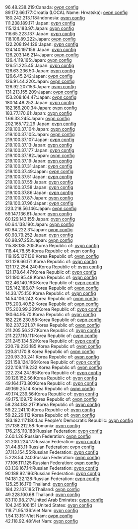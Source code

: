 96.48.238.219:Canada: [ovpn config](vpn/96_48_238_219.ovpn)  
89.172.66.177:Croatia (LOCAL Name: Hrvatska): [ovpn config](vpn/89_172_66_177.ovpn)  
180.242.213.118:Indonesia: [ovpn config](vpn/180_242_213_118.ovpn)  
111.238.189.171:Japan: [ovpn config](vpn/111_238_189_171.ovpn)  
115.124.183.97:Japan: [ovpn config](vpn/115_124_183_97.ovpn)  
116.65.223.137:Japan: [ovpn config](vpn/116_65_223_137.ovpn)  
118.106.89.222:Japan: [ovpn config](vpn/118_106_89_222.ovpn)  
122.208.194.129:Japan: [ovpn config](vpn/122_208_194_129.ovpn)  
124.140.197.156:Japan: [ovpn config](vpn/124_140_197_156.ovpn)  
126.203.146.214:Japan: [ovpn config](vpn/126_203_146_214.ovpn)  
126.4.119.165:Japan: [ovpn config](vpn/126_4_119_165.ovpn)  
126.51.225.45:Japan: [ovpn config](vpn/126_51_225_45.ovpn)  
126.63.236.50:Japan: [ovpn config](vpn/126_63_236_50.ovpn)  
126.6.45.242:Japan: [ovpn config](vpn/126_6_45_242.ovpn)  
126.91.44.220:Japan: [ovpn config](vpn/126_91_44_220.ovpn)  
126.92.207.153:Japan: [ovpn config](vpn/126_92_207_153.ovpn)  
131.213.155.209:Japan: [ovpn config](vpn/131_213_155_209.ovpn)  
153.208.164.47:Japan: [ovpn config](vpn/153_208_164_47.ovpn)  
180.14.48.252:Japan: [ovpn config](vpn/180_14_48_252.ovpn)  
182.166.200.34:Japan: [ovpn config](vpn/182_166_200_34.ovpn)  
183.77.170.61:Japan: [ovpn config](vpn/183_77_170_61.ovpn)  
1.66.33.245:Japan: [ovpn config](vpn/1_66_33_245.ovpn)  
202.165.172.29:Japan: [ovpn config](vpn/202_165_172_29.ovpn)  
219.100.37.104:Japan: [ovpn config](vpn/219_100_37_104.ovpn)  
219.100.37.105:Japan: [ovpn config](vpn/219_100_37_105.ovpn)  
219.100.37.107:Japan: [ovpn config](vpn/219_100_37_107.ovpn)  
219.100.37.13:Japan: [ovpn config](vpn/219_100_37_13.ovpn)  
219.100.37.177:Japan: [ovpn config](vpn/219_100_37_177.ovpn)  
219.100.37.182:Japan: [ovpn config](vpn/219_100_37_182.ovpn)  
219.100.37.19:Japan: [ovpn config](vpn/219_100_37_19.ovpn)  
219.100.37.31:Japan: [ovpn config](vpn/219_100_37_31.ovpn)  
219.100.37.49:Japan: [ovpn config](vpn/219_100_37_49.ovpn)  
219.100.37.51:Japan: [ovpn config](vpn/219_100_37_51.ovpn)  
219.100.37.55:Japan: [ovpn config](vpn/219_100_37_55.ovpn)  
219.100.37.58:Japan: [ovpn config](vpn/219_100_37_58.ovpn)  
219.100.37.86:Japan: [ovpn config](vpn/219_100_37_86.ovpn)  
219.100.37.87:Japan: [ovpn config](vpn/219_100_37_87.ovpn)  
219.100.37.96:Japan: [ovpn config](vpn/219_100_37_96.ovpn)  
223.218.56.146:Japan: [ovpn config](vpn/223_218_56_146.ovpn)  
59.147.136.61:Japan: [ovpn config](vpn/59_147_136_61.ovpn)  
60.129.143.155:Japan: [ovpn config](vpn/60_129_143_155.ovpn)  
60.64.138.190:Japan: [ovpn config](vpn/60_64_138_190.ovpn)  
60.84.222.31:Japan: [ovpn config](vpn/60_84_222_31.ovpn)  
60.93.79.252:Japan: [ovpn config](vpn/60_93_79_252.ovpn)  
60.98.97.253:Japan: [ovpn config](vpn/60_98_97_253.ovpn)  
115.88.185.205:Korea Republic of: [ovpn config](vpn/115_88_185_205.ovpn)  
118.44.78.55:Korea Republic of: [ovpn config](vpn/118_44_78_55.ovpn)  
119.195.127.136:Korea Republic of: [ovpn config](vpn/119_195_127_136.ovpn)  
121.128.66.171:Korea Republic of: [ovpn config](vpn/121_128_66_171.ovpn)  
121.172.254.240:Korea Republic of: [ovpn config](vpn/121_172_254_240.ovpn)  
121.178.64.47:Korea Republic of: [ovpn config](vpn/121_178_64_47.ovpn)  
121.190.95.48:Korea Republic of: [ovpn config](vpn/121_190_95_48.ovpn)  
122.46.140.163:Korea Republic of: [ovpn config](vpn/122_46_140_163.ovpn)  
125.142.186.87:Korea Republic of: [ovpn config](vpn/125_142_186_87.ovpn)  
14.33.175.150:Korea Republic of: [ovpn config](vpn/14_33_175_150.ovpn)  
14.54.106.242:Korea Republic of: [ovpn config](vpn/14_54_106_242.ovpn)  
175.203.40.52:Korea Republic of: [ovpn config](vpn/175_203_40_52.ovpn)  
175.203.99.209:Korea Republic of: [ovpn config](vpn/175_203_99_209.ovpn)  
180.64.95.70:Korea Republic of: [ovpn config](vpn/180_64_95_70.ovpn)  
182.226.230.58:Korea Republic of: [ovpn config](vpn/182_226_230_58.ovpn)  
182.237.221.37:Korea Republic of: [ovpn config](vpn/182_237_221_37.ovpn)  
211.205.56.227:Korea Republic of: [ovpn config](vpn/211_205_56_227.ovpn)  
211.227.110.111:Korea Republic of: [ovpn config](vpn/211_227_110_111.ovpn)  
211.245.134.52:Korea Republic of: [ovpn config](vpn/211_245_134_52.ovpn)  
220.79.233.185:Korea Republic of: [ovpn config](vpn/220_79_233_185.ovpn)  
220.81.170.8:Korea Republic of: [ovpn config](vpn/220_81_170_8.ovpn)  
220.93.30.241:Korea Republic of: [ovpn config](vpn/220_93_30_241.ovpn)  
221.158.124.166:Korea Republic of: [ovpn config](vpn/221_158_124_166.ovpn)  
222.109.119.232:Korea Republic of: [ovpn config](vpn/222_109_119_232.ovpn)  
222.234.24.185:Korea Republic of: [ovpn config](vpn/222_234_24_185.ovpn)  
39.126.152.56:Korea Republic of: [ovpn config](vpn/39_126_152_56.ovpn)  
49.164.173.80:Korea Republic of: [ovpn config](vpn/49_164_173_80.ovpn)  
49.169.25.14:Korea Republic of: [ovpn config](vpn/49_169_25_14.ovpn)  
49.174.239.56:Korea Republic of: [ovpn config](vpn/49_174_239_56.ovpn)  
49.175.109.75:Korea Republic of: [ovpn config](vpn/49_175_109_75.ovpn)  
58.234.183.217:Korea Republic of: [ovpn config](vpn/58_234_183_217.ovpn)  
59.22.241.10:Korea Republic of: [ovpn config](vpn/59_22_241_10.ovpn)  
59.22.29.112:Korea Republic of: [ovpn config](vpn/59_22_29_112.ovpn)  
183.182.117.180:Lao People's Democratic Republic: [ovpn config](vpn/183_182_117_180.ovpn)  
217.138.212.58:Romania: [ovpn config](vpn/217_138_212_58.ovpn)  
176.215.110.188:Russian Federation: [ovpn config](vpn/176_215_110_188.ovpn)  
2.60.1.26:Russian Federation: [ovpn config](vpn/2_60_1_26.ovpn)  
31.200.224.17:Russian Federation: [ovpn config](vpn/31_200_224_17.ovpn)  
31.44.83.11:Russian Federation: [ovpn config](vpn/31_44_83_11.ovpn)  
37.113.154.55:Russian Federation: [ovpn config](vpn/37_113_154_55.ovpn)  
5.228.54.240:Russian Federation: [ovpn config](vpn/5_228_54_240.ovpn)  
77.106.111.125:Russian Federation: [ovpn config](vpn/77_106_111_125.ovpn)  
83.139.167.14:Russian Federation: [ovpn config](vpn/83_139_167_14.ovpn)  
90.188.92.196:Russian Federation: [ovpn config](vpn/90_188_92_196.ovpn)  
94.181.22.128:Russian Federation: [ovpn config](vpn/94_181_22_128.ovpn)  
125.25.16.176:Thailand: [ovpn config](vpn/125_25_16_176.ovpn)  
184.22.107.185:Thailand: [ovpn config](vpn/184_22_107_185.ovpn)  
49.228.100.68:Thailand: [ovpn config](vpn/49_228_100_68.ovpn)  
83.110.98.217:United Arab Emirates: [ovpn config](vpn/83_110_98_217.ovpn)  
104.245.106.151:United States: [ovpn config](vpn/104_245_106_151.ovpn)  
118.71.95.136:Viet Nam: [ovpn config](vpn/118_71_95_136.ovpn)  
1.54.13.151:Viet Nam: [ovpn config](vpn/1_54_13_151.ovpn)  
42.118.92.48:Viet Nam: [ovpn config](vpn/42_118_92_48.ovpn)  
